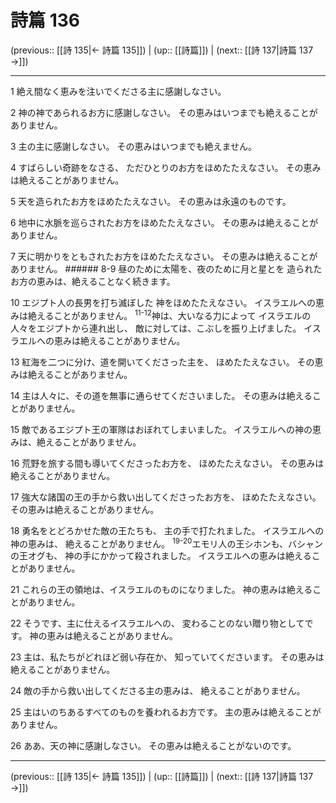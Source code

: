 # 詩篇 136

(previous:: [[詩 135|← 詩篇 135]]) | (up:: [[詩篇]]) | (next:: [[詩 137|詩篇 137 →]])

***


1 絶え間なく恵みを注いでくださる主に感謝しなさい。 

2 神の神であられるお方に感謝しなさい。 その恵みはいつまでも絶えることがありません。 

3 主の主に感謝しなさい。 その恵みはいつまでも絶えません。 

4 すばらしい奇跡をなさる、 ただひとりのお方をほめたたえなさい。 その恵みは絶えることがありません。 

5 天を造られたお方をほめたたえなさい。 その恵みは永遠のものです。 

6 地中に水脈を巡らされたお方をほめたたえなさい。 その恵みは絶えることがありません。 

7 天に明かりをともされたお方をほめたたえなさい。 その恵みは絶えることがありません。 ###### 8-9 昼のために太陽を、夜のために月と星とを 造られたお方の恵みは、絶えることなく続きます。 

10 エジプト人の長男を打ち滅ぼした 神をほめたたえなさい。 イスラエルへの恵みは絶えることがありません。 <sup class="versenum">11-12</sup>神は、大いなる力によって イスラエルの人々をエジプトから連れ出し、 敵に対しては、こぶしを振り上げました。 イスラエルへの恵みは絶えることがありません。 

13 紅海を二つに分け、道を開いてくださった主を、 ほめたたえなさい。 その恵みは絶えることがありません。 

14 主は人々に、その道を無事に通らせてくださいました。 その恵みは絶えることがありません。 

15 敵であるエジプト王の軍隊はおぼれてしまいました。 イスラエルへの神の恵みは、絶えることがありません。 

16 荒野を旅する間も導いてくださったお方を、 ほめたたえなさい。 その恵みは絶えることがありません。 

17 強大な諸国の王の手から救い出してくださったお方を、 ほめたたえなさい。 その恵みは絶えることがありません。 

18 勇名をとどろかせた敵の王たちも、 主の手で打たれました。 イスラエルへの神の恵みは、 絶えることがありません。 <sup class="versenum">19-20</sup>エモリ人の王シホンも、バシャンの王オグも、 神の手にかかって殺されました。 イスラエルへの恵みは絶えることがありません。 

21 これらの王の領地は、イスラエルのものになりました。 神の恵みは絶えることがありません。 

22 そうです、主に仕えるイスラエルへの、 変わることのない贈り物としてです。 神の恵みは絶えることがありません。 

23 主は、私たちがどれほど弱い存在か、 知っていてくださいます。 その恵みは絶えることがありません。 

24 敵の手から救い出してくださる主の恵みは、 絶えることがありません。 

25 主はいのちあるすべてのものを養われるお方です。 主の恵みは絶えることがありません。 

26 ああ、天の神に感謝しなさい。 その恵みは絶えることがないのです。

***

(previous:: [[詩 135|← 詩篇 135]]) | (up:: [[詩篇]]) | (next:: [[詩 137|詩篇 137 →]])
